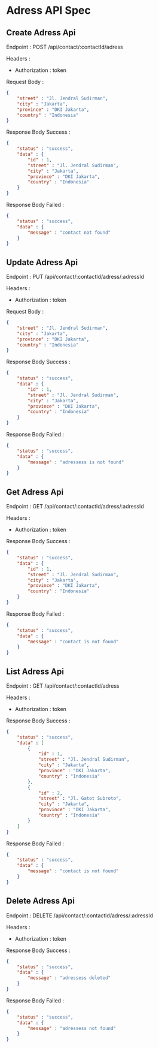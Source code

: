 # Adress API Spec

## Create Adress Api

Endpoint : POST /api/contact/:contactId/adress

Headers :
- Authorization : token

Request Body :
```json
{
    "street" : "Jl. Jendral Sudirman",
    "city" : "Jakarta",
    "province" : "DKI Jakarta",
    "country" : "Indonesia"
}
```

Response Body Success :

```json
{
    "status" : "success",
    "data" : {
        "id" : 1,
        "street" : "Jl. Jendral Sudirman",
        "city" : "Jakarta",
        "province" : "DKI Jakarta",
        "country" : "Indonesia"
    }
}
```

Response Body Failed :

```json
{
    "status" : "success",
    "data" : {
        "message" : "contact not found"
    }
}
```

## Update Adress Api

Endpoint : PUT /api/contact/:contactId/adress/:adressId

Headers :
- Authorization : token

Request Body :
```json
{
    "street" : "Jl. Jendral Sudirman",
    "city" : "Jakarta",
    "province" : "DKI Jakarta",
    "country" : "Indonesia"
}
```

Response Body Success :

```json
{
    "status" : "success",
    "data" : {
        "id" : 1,
        "street" : "Jl. Jendral Sudirman",
        "city" : "Jakarta",
        "province" : "DKI Jakarta",
        "country" : "Indonesia"
    }
}
```

Response Body Failed :

```json
{
    "status" : "success",
    "data" : {
        "message" : "adressess is not found"
    }
}
```

## Get Adress Api

Endpoint : GET /api/contact/:contactId/adress/:adressId

Headers :
- Authorization : token

Response Body Success :

```json
{
    "status" : "success",
    "data" : {
        "id" : 1,
        "street" : "Jl. Jendral Sudirman",
        "city" : "Jakarta",
        "province" : "DKI Jakarta",
        "country" : "Indonesia"
    }
}
```

Response Body Failed :

```json
{
    "status" : "success",
    "data" : {
        "message" : "contact is not found"
    }
}
```

## List Adress Api

Endpoint : GET /api/contact/:contactId/adress

Headers :
- Authorization : token

Response Body Success :

```json
{
    "status" : "success",
    "data" : [
        {
            "id" : 1,
            "street" : "Jl. Jendral Sudirman",
            "city" : "Jakarta",
            "province" : "DKI Jakarta",
            "country" : "Indonesia"
        },
        {
            "id" : 2,
            "street" : "Jl. Gatot Subroto",
            "city" : "Jakarta",
            "province" : "DKI Jakarta",
            "country" : "Indonesia"
        }
    ]
}
```

Response Body Failed :

```json
{
    "status" : "success",
    "data" : {
        "message" : "contact is not found"
    }
}
```

## Delete Adress Api

Endpoint : DELETE /api/contact/:contactId/adress/:adressId

Headers :
- Authorization : token

Response Body Success :

```json
{
    "status" : "success",
    "data" : {
        "message" : "adressess deleted"
    }
}
```

Response Body Failed :

```json
{
    "status" : "success",
    "data" : {
        "message" : "adressess not found"
    }
}
```